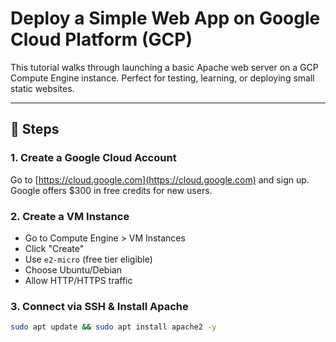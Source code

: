 
# Deploy a Simple Web App on Google Cloud Platform (GCP)

This tutorial walks through launching a basic Apache web server on a GCP Compute Engine instance. Perfect for testing, learning, or deploying small static websites.

---

## 🚀 Steps

### 1. Create a Google Cloud Account
Go to [https://cloud.google.com](https://cloud.google.com) and sign up. Google offers $300 in free credits for new users.

### 2. Create a VM Instance
- Go to Compute Engine > VM Instances
- Click "Create"
- Use `e2-micro` (free tier eligible)
- Choose Ubuntu/Debian
- Allow HTTP/HTTPS traffic

### 3. Connect via SSH & Install Apache

```bash
sudo apt update && sudo apt install apache2 -y
